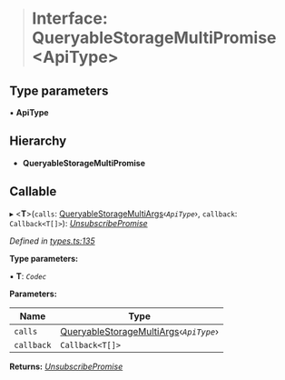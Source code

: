 > # Interface: QueryableStorageMultiPromise <**ApiType**>

## Type parameters

▪ **ApiType**

## Hierarchy

* **QueryableStorageMultiPromise**

## Callable

▸ <**T**>(`calls`: [QueryableStorageMultiArgs](../modules/_types_.md#queryablestoragemultiargs)‹*`ApiType`*›, `callback`: `Callback<T[]>`): *[UnsubscribePromise](../modules/_types_.md#unsubscribepromise)*

*Defined in [types.ts:135](https://github.com/polkadot-js/api/blob/5899304/packages/api/src/types.ts#L135)*

**Type parameters:**

▪ **T**: *`Codec`*

**Parameters:**

Name | Type |
------ | ------ |
`calls` | [QueryableStorageMultiArgs](../modules/_types_.md#queryablestoragemultiargs)‹*`ApiType`*› |
`callback` | `Callback<T[]>` |

**Returns:** *[UnsubscribePromise](../modules/_types_.md#unsubscribepromise)*